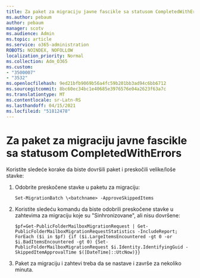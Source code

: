```yaml
---
title: Za paket za migraciju javne fascikle sa statusom CompletedWithErrors
ms.author: pebaum
author: pebaum
manager: scotv
ms.audience: Admin
ms.topic: article
ms.service: o365-administration
ROBOTS: NOINDEX, NOFOLLOW
localization_priority: Normal
ms.collection: Adm_O365
ms.custom:
- "3500007"
- "3532"
ms.openlocfilehash: 9ed21bfb9069b56a4fc59b201bb3ad94c6bb6712
ms.sourcegitcommit: 8bc60ec34bc1e40685e3976576e04a2623f63a7c
ms.translationtype: MT
ms.contentlocale: sr-Latn-RS
ms.lasthandoff: 04/15/2021
ms.locfileid: "51812478"
---
```

# <a name="for-public-folder-migration-batch-with-completedwitherrors-status"></a>Za paket za migraciju javne fascikle sa statusom CompletedWithErrors

Koristite sledeće korake da biste dovršili paket i preskočili velike/loše stavke: 
1. Odobrite preskočene stavke u paketu za migraciju:

    `Set-MigrationBatch \<batchname> -ApproveSkippedItems` 
2. Koristite sledeću komandu da biste odobrili preskočene stavke u zahtevima za migraciju koje su "Sinhronizovane", ali nisu dovršene:

    `$pf=Get-PublicFolderMailboxMigrationRequest | Get-PublicFolderMailboxMigrationRequestStatistics -IncludeReport; ForEach ($i in $pf) {if ($i.LargeItemsEncountered -gt 0 -or $i.BadItemsEncountered -gt 0) {Set-PublicFolderMailboxMigrationRequest $i.Identity.IdentifyingGuid -SkippedItemApprovalTime $([DateTime]::UtcNow)}}`
3. Paket za migraciju i zahtevi treba da se nastave i završe za nekoliko minuta.

